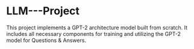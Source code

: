# LLM---Project
This project implements a GPT-2 architecture model built from scratch. It includes all necessary components for training and utilizing the GPT-2 model for Questions &amp; Answers.
